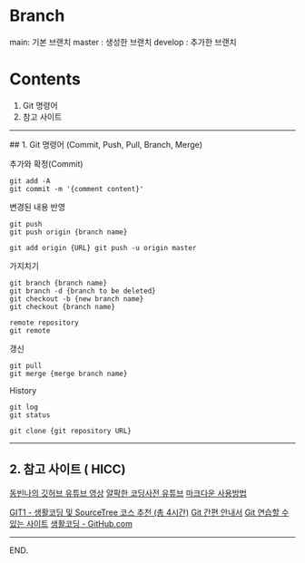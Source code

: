 # Branch 
main: 기본 브랜치
master : 생성한 브랜치
develop : 추가한 브랜치

# Contents
1. Git 명령어
2. 참고 사이트

<hr />
## 1. Git 명령어 (Commit, Push, Pull, Branch, Merge)

추가와 확정(Commit) 

    git add -A
    git commit -m '{comment content}'

변경된 내용 반영 

    git push 
    git push origin {branch name}

    git add origin {URL} git push -u origin master

가지치기 

    git branch {branch name} 
    git branch -d {branch to be deleted} 
    git checkout -b {new branch name} 
    git checkout {branch name}

    remote repository
    git remote

갱신

    git pull 
    git merge {merge branch name}

 History
 
    git log 
    git status

    git clone {git repository URL}



<hr />

## 2. 참고 사이트 ( HICC)

  [동빈나의 깃허브 유튜브 영상](https://youtube.com/playlist?list=PLRx0vPvlEmdD5FLIdwTM4mKBgyjv4no81, "google link")
  [얄팍한 코딩사전 유튜브](https://google.com, "google link")
  [마크다운 사용방법](https://gist.github.com/ihoneymon/652be052a0727ad59601)
  
  [GIT1 - 생활코딩 및 SourceTree 코스 추천 (총 4시간)](https://google.com)
  [Git 간편 안내서](https://google.com, "google link")
  [Git 연습할 수 있는 사이트](https://google.com, "google link")
  [생활코딩 - GitHub.com](https://google.com, "google link")
  
  
  
  
<hr />

END.
